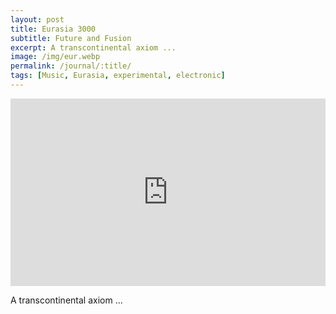 ```yaml
---
layout: post
title: Eurasia 3000
subtitle: Future and Fusion
excerpt: A transcontinental axiom ...
image: /img/eur.webp
permalink: /journal/:title/
tags: [Music, Eurasia, experimental, electronic]
---
```


<div class="padded">
<iframe width="100%" height="300" scrolling="no" frameborder="no" allow="autoplay" src="https://w.soundcloud.com/player/?url=https%3A//api.soundcloud.com/tracks/546801969&color=%23c0bdba&auto_play=false&hide_related=false&show_comments=true&show_user=true&show_reposts=false&show_teaser=true&visual=true"></iframe>
</div>

A transcontinental axiom ...
